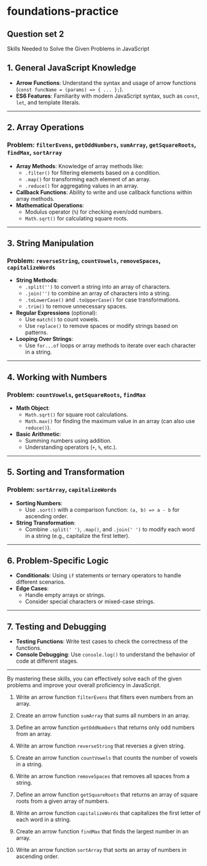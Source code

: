 # foundations-practice

## Question set 2

Skills Needed to Solve the Given Problems in JavaScript

## 1. General JavaScript Knowledge
- **Arrow Functions**: Understand the syntax and usage of arrow functions (`const funcName = (params) => { ... };`).
- **ES6 Features**: Familiarity with modern JavaScript syntax, such as `const`, `let`, and template literals.

---

## 2. Array Operations
### Problem: `filterEvens`, `getOddNumbers`, `sumArray`, `getSquareRoots`, `findMax`, `sortArray`
- **Array Methods**: Knowledge of array methods like:
  - `.filter()` for filtering elements based on a condition.
  - `.map()` for transforming each element of an array.
  - `.reduce()` for aggregating values in an array.
- **Callback Functions**: Ability to write and use callback functions within array methods.
- **Mathematical Operations**:
  - Modulus operator (`%`) for checking even/odd numbers.
  - `Math.sqrt()` for calculating square roots.

---

## 3. String Manipulation
### Problem: `reverseString`, `countVowels`, `removeSpaces`, `capitalizeWords`
- **String Methods**:
  - `.split('')` to convert a string into an array of characters.
  - `.join('')` to combine an array of characters into a string.
  - `.toLowerCase()` and `.toUpperCase()` for case transformations.
  - `.trim()` to remove unnecessary spaces.
- **Regular Expressions** (optional):
  - Use `match()` to count vowels.
  - Use `replace()` to remove spaces or modify strings based on patterns.
- **Looping Over Strings**:
  - Use `for...of` loops or array methods to iterate over each character in a string.

---

## 4. Working with Numbers
### Problem: `countVowels`, `getSquareRoots`, `findMax`
- **Math Object**:
  - `Math.sqrt()` for square root calculations.
  - `Math.max()` for finding the maximum value in an array (can also use `reduce()`).
- **Basic Arithmetic**:
  - Summing numbers using addition.
  - Understanding operators (`+`, `%`, etc.).

---

## 5. Sorting and Transformation
### Problem: `sortArray`, `capitalizeWords`
- **Sorting Numbers**:
  - Use `.sort()` with a comparison function: `(a, b) => a - b` for ascending order.
- **String Transformation**:
  - Combine `.split(' ')`, `.map()`, and `.join(' ')` to modify each word in a string (e.g., capitalize the first letter).

---

## 6. Problem-Specific Logic
- **Conditionals**: Using `if` statements or ternary operators to handle different scenarios.
- **Edge Cases**:
  - Handle empty arrays or strings.
  - Consider special characters or mixed-case strings.

---

## 7. Testing and Debugging
- **Testing Functions**: Write test cases to check the correctness of the functions.
- **Console Debugging**: Use `console.log()` to understand the behavior of code at different stages.

---

By mastering these skills, you can effectively solve each of the given problems and improve your overall proficiency in JavaScript.

1. Write an arrow function `filterEvens` that filters even numbers from an array.

2. Create an arrow function `sumArray` that sums all numbers in an array.

3. Define an arrow function `getOddNumbers` that returns only odd numbers from an array.

4. Write an arrow function `reverseString` that reverses a given string.

5. Create an arrow function `countVowels` that counts the number of vowels in a string.

6. Write an arrow function `removeSpaces` that removes all spaces from a string.

7. Define an arrow function `getSquareRoots` that returns an array of square roots from a given array of numbers.

8. Write an arrow function `capitalizeWords` that capitalizes the first letter of each word in a string.

9. Create an arrow function `findMax` that finds the largest number in an array.

10. Write an arrow function `sortArray` that sorts an array of numbers in ascending order.

